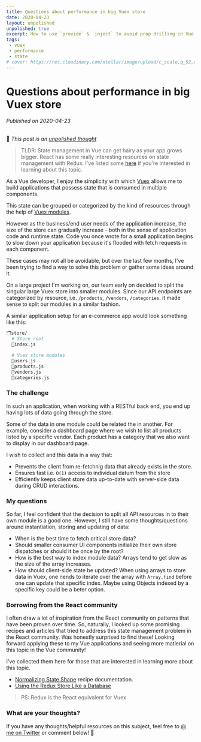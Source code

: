 ```yaml
---
title: Questions about performance in big Vuex store
date: 2020-04-23
layout: unpolished
unpolished: true
excerpt: How to use `provide` & `inject` to avoid prop drilling in Vue.js
tags: 
 - vuex
 - performance
 - state
# cover: https://res.cloudinary.com/xtellar/image/upload/c_scale,q_52,w_1240/v1587625789/jbakebwa.dev/blog-headers/performant-vuex_r5bo3k.jpg
---
```


# Questions about performance in big Vuex store

_Published on 2020-04-23_
<br></br>

🚨 _This post is an [unpolished thought](https://twitter.com/siddharthkp/status/1246745962061746178?s=20)_

> TLDR: State management in Vue can get hairy as your app grows bigger. React has some really interesting resources on state management with Redux. I've listed some [here](#borrowing-from-the-react-community) if you're interested in learning about this topic.

As a Vue developer, I enjoy the simplicity with which [Vuex](https://vuex.vuejs.org/) allows me to build applications that possess state that is consumed in multiple components.

This state can be grouped or categorized by the kind of resources through the help of [Vuex modules](https://vuex.vuejs.org/guide/modules.html#modules).

However as the business/end user needs of the application increase, the size of the store can gradually increase - both in the sense of application code and runtime state. Code you once wrote for a small application begins to slow down your application because it's flooded with fetch requests in each component.

These cases may not all be avoidable, but over the last few months, I've been trying to find a way to solve this problem or gather some ideas around it.

On a large project I'm working on, our team early on decided to split the singular large Vuex store into smaller modules. Since our API endpoints are categorized by resource, i.e. `/products`, `/vendors`, `/categories`. it made sense to split our modules in a similar fashion.

A similar application setup for an e-commerce app would look something like this:

```bash
🗂store/
  # Store root
  📄index.js

  # Vuex store modules
  📄users.js
  📄products.js
  📄vendors.js
  📄categories.js
```

### The challenge
In such an application, when working with a RESTful back end, you end up having lots of data going through the store. 

Some of the data in one module could be related the in another. For example, consider a dashboard page where we wish to list all products listed by a specific vendor. Each product has a category that we also want to display in our dashboard page.

I wish to collect and this data in a way that:
- Prevents the client from re-fetchnig data that already exists in the store.
- Ensures fast i.e. `O(1)` access to individual datum from the store
- Efficiently keeps client store data up-to-date with server-side data during CRUD interactions.


### My questions
So far, I feel confident that the decision to split all API resources in to their own module is a good one. However, I still have some thoughts/questions around instantiation, storing and updating of data:

- When is the best time to fetch critical store data?
- Should smaller consumer UI components initialize their own store dispatches or should it be once by the root?
- How is the best way to index module data? Arrays tend to get slow as the size of the array increases.
- How should client-side state be updated? When using arrays to store data in Vuex, one nends to iterate over the array with `Array.find` before one can update that specific index. Maybe using Objects indexed by a specific key could be a beter option.

### Borrowing from the React community

I often draw a lot of inspiration from the React community on patterns that have been proven over time. So, naturally, I looked up some promising recipes and articles that tried to address this state management problem in the React community. Was honestly surprised to find these! Looking forward applying these to my Vue applications and seeing more matierial on this topic in the Vue community!

I've collected them here for those that are interested in learning more about this topic.
- [Normalizing State Shape](https://redux.js.org/recipes/structuring-reducers/normalizing-state-shape) recipe documentation.
- [Using the Redux Store Like a Database](https://hackernoon.com/shape-your-redux-store-like-your-database-98faa4754fd5)

> PS: Redux is the React equivalent for Vuex

### What are your thoughts?
If you have any thoughts/helpful resources on this subject, feel free to [@ me on Twitter](https://twitter.com/codebender828) or comment below! 💚